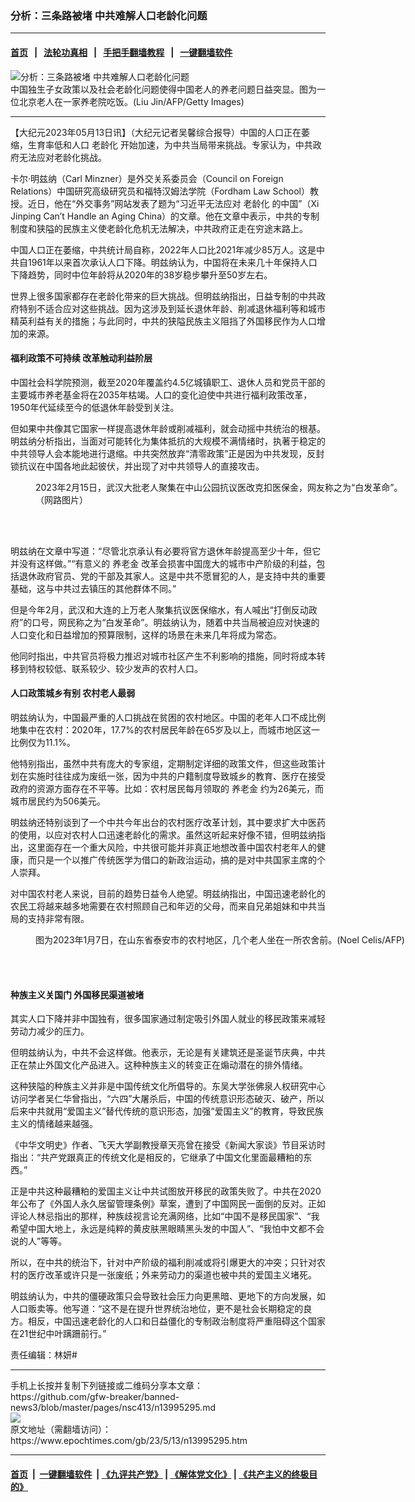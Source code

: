 ### 分析：三条路被堵 中共难解人口老龄化问题
------------------------

#### [首页](https://github.com/gfw-breaker/banned-news3/blob/master/README.md) &nbsp;&nbsp;|&nbsp;&nbsp; [法轮功真相](https://github.com/begood0513/basic/blob/master/README.md)  &nbsp;&nbsp;|&nbsp;&nbsp; [手把手翻墙教程](https://github.com/gfw-breaker/guides/wiki)  &nbsp;&nbsp;|&nbsp;&nbsp; [一键翻墙软件](https://github.com/gfw-breaker/nogfw/blob/master/README.md)  



<div><img alt="分析：三条路被堵 中共难解人口老龄化问题" class="attachment-djy_600_400 size-djy_600_400 wp-post-image" src="https://i.epochtimes.com/assets/uploads/2018/01/07110cfefa63896155b2d228fee7c3ea.jpg"/>
<div class="caption">
 中国独生子女政策以及社会老龄化问题使得中国老人的养老问题日益突显。图为一位北京老人在一家养老院吃饭。(Liu Jin/AFP/Getty Images)
</div></div><hr/>


<div><p>
 【大纪元2023年05月13日讯】（大纪元记者吴馨综合报导）中国的人口正在萎缩，生育率低和人口
 <ok href="https://www.epochtimes.com/gb/tag/%E8%80%81%E9%BE%84%E5%8C%96.html">
  老龄化
 </ok>
 开始加速，为中共当局带来挑战。专家认为，中共政府无法应对老龄化挑战。
</p>
<p>
 卡尔·明兹纳（Carl Minzner）是外交关系委员会（Council on Foreign Relations）中国研究高级研究员和福特汉姆法学院（Fordham Law School）教授。近日，他在“外交事务”网站发表了题为“习近平无法应对
 <ok href="https://www.epochtimes.com/gb/tag/%E8%80%81%E9%BE%84%E5%8C%96.html">
  老龄化
 </ok>
 的中国”（Xi Jinping Can’t Handle an Aging China）的文章。他在文章中表示，中共的专制制度和狭隘的民族主义使老龄化危机无法解决，中共政府正走在穷途末路上。
</p>
<p>
 中国人口正在萎缩，中共统计局自称，2022年人口比2021年减少85万人。这是中共自1961年以来首次承认人口下降。明兹纳认为，中国将在未来几十年保持人口下降趋势，同时中位年龄将从2020年的38岁稳步攀升至50岁左右。
</p>
<p>
 世界上很多国家都存在老龄化带来的巨大挑战。但明兹纳指出，日益专制的中共政府特别不适合应对这些挑战。因为这涉及到延长退休年龄、削减退休福利等和城市精英利益有关的措施；与此同时，中共的狭隘民族主义阻挡了外国移民作为人口增加的来源。
</p>
<h4>
 福利政策不可持续 改革触动利益阶层
</h4>
<p>
 中国社会科学院预测，截至2020年覆盖约4.5亿城镇职工、退休人员和党员干部的主要城市养老基金将在2035年枯竭。人口的变化迫使中共进行福利政策改革，1950年代延续至今的低退休年龄受到关注。
</p>
<p>
 但如果中共像其它国家一样提高退休年龄或削减福利，就会动摇中共统治的根基。明兹纳分析指出，当面对可能转化为集体抵抗的大规模不满情绪时，执著于稳定的中共领导人会本能地进行退缩。中共突然放弃“清零政策”正是因为中共发现，反封锁抗议在中国各地此起彼伏，并出现了对中共领导人的直接攻击。
</p>
<figure aria-describedby="caption-attachment-13930430" class="wp-caption aligncenter" id="attachment_13930430" style="width: 600px">
 <ok href="https://i.epochtimes.com/assets/uploads/2023/02/id13930430-697d071f0e482802b9b62af70f1ae61b.png" target="_blank">
  <img alt="" class="size-large wp-image-13930430" src="https://i.epochtimes.com/assets/uploads/2023/02/id13930430-697d071f0e482802b9b62af70f1ae61b-600x393.png"/>
 </ok>
 <br/><figcaption class="wp-caption-text" id="caption-attachment-13930430">
  2023年2月15日，武汉大批老人聚集在中山公园抗议医改克扣医保金，网友称之为“白发革命”。（网路图片）
 </figcaption><br/>
</figure><br/>
<p>
 明兹纳在文章中写道：“尽管北京承认有必要将官方退休年龄提高至少十年，但它并没有这样做。”“有意义的
 <ok href="https://www.epochtimes.com/gb/tag/%E5%85%BB%E8%80%81%E9%87%91.html">
  养老金
 </ok>
 改革会损害中国庞大的城市中产阶级的利益，包括退休政府官员、党的干部及其家人。这是中共不愿冒犯的人，是支持中共的重要基础，这与中共过去镇压的其他群体不同。”
</p>
<p>
 但是今年2月，武汉和大连的上万老人聚集抗议医保缩水，有人喊出“打倒反动政府”的口号，网民称之为“白发革命”。明兹纳认为，随着中共当局被迫应对快速的人口变化和日益增加的预算限制，这样的场景在未来几年将成为常态。
</p>
<p>
 他同时指出，中共官员将极力推迟对城市社区产生不利影响的措施，同时将成本转移到特权较低、联系较少、较少发声的农村人口。
</p>
<h4>
 人口政策城乡有别 农村老人最弱
</h4>
<p>
 明兹纳认为，中国最严重的人口挑战在贫困的农村地区。中国的老年人口不成比例地集中在农村：2020年，17.7%的农村居民年龄在65岁及以上，而城市地区这一比例仅为11.1%。
</p>
<p>
 他特别指出，虽然中共有庞大的专家组，定期制定详细的政策文件，但这些政策计划在实施时往往成为废纸一张，因为中共的户籍制度导致城乡的教育、医疗在接受政府的资源方面存在不平等。比如：农村居民每月领取的
 <ok href="https://www.epochtimes.com/gb/tag/%E5%85%BB%E8%80%81%E9%87%91.html">
  养老金
 </ok>
 约为26美元，而城市居民约为506美元。
</p>
<p>
 明兹纳还特别谈到了一个中共今年出台的农村医疗改革计划，其中要求扩大中医药的使用，以应对农村人口迅速老龄化的需求。虽然这听起来好像不错，但明兹纳指出，这里面存在一个重大风险，中共很可能并非真正地想改善中国农村老年人的健康，而只是一个以推广传统医学为借口的新政治运动，搞的是对中共国家主席的个人崇拜。
</p>
<p>
 对中国农村老人来说，目前的趋势日益令人绝望。明兹纳指出，中国迅速老龄化的农民工将越来越多地需要在农村照顾自己和年迈的父母，而来自兄弟姐妹和中共当局的支持非常有限。
</p>
<figure aria-describedby="caption-attachment-13945085" class="wp-caption aligncenter" id="attachment_13945085" style="width: 600px">
 <ok href="https://i.epochtimes.com/assets/uploads/2023/03/id13945085-GettyImages-1246141356.jpg" target="_blank">
  <img alt="" class="size-large wp-image-13945085" src="https://i.epochtimes.com/assets/uploads/2023/03/id13945085-GettyImages-1246141356-600x400.jpg"/>
 </ok>
 <br/><figcaption class="wp-caption-text" id="caption-attachment-13945085">
  图为2023年1月7日，在山东省泰安市的农村地区，几个老人坐在一所农舍前。(Noel Celis/AFP)
 </figcaption><br/>
</figure><br/>
<h4>
 种族主义关国门 外国移民渠道被堵
</h4>
<p>
 其实人口下降并非中国独有，很多国家通过制定吸引外国人就业的移民政策来减轻劳动力减少的压力。
</p>
<p>
 但明兹纳认为，中共不会这样做。他表示，无论是有关建筑还是圣诞节庆典，中共正在禁止外国文化产品进入。这种种族主义的转变正在煽动潜在的排外情绪。
</p>
<p>
 这种狭隘的种族主义并非是中国传统文化所倡导的。东吴大学张佛泉人权研究中心访问学者吴仁华曾指出，“六四”大屠杀后，中国的传统意识形态破灭、破产，所以后来中共就用“爱国主义”替代传统的意识形态，加强“爱国主义”的教育，导致民族主义的情绪越来越强。
</p>
<p>
 《中华文明史》作者、飞天大学副教授章天亮曾在接受《新闻大家谈》节目采访时指出：“共产党跟真正的传统文化是相反的，它继承了中国文化里面最糟粕的东西。”
</p>
<p>
 正是中共这种最糟粕的爱国主义让中共试图放开移民的政策失败了。中共在2020 年公布了《外国人永久居留管理条例》草案，遭到了中国网民一面倒的反对。正如评论人林忌指出的那样，种族歧视言论充满网络，比如“中国不是移民国家”、“我希望中国大地上，永远是纯粹的黄皮肤黑眼睛黑头发的中国人”、“我怕中文都不会说的人”等等。
</p>
<p>
 所以，在中共的统治下，针对中产阶级的福利削减或将引爆更大的冲突；只针对农村的医疗改革或许只是一张废纸；外来劳动力的渠道也被中共的爱国主义堵死。
</p>
<p>
 明兹纳认为，中共的僵硬政策只会导致社会压力向更黑暗、更地下的方向发展，如人口贩卖等。他写道：“这不是在提升世界统治地位，更不是社会长期稳定的良方。相反，中国迅速老龄化的人口和日益僵化的专制政治制度将严重阻碍这个国家在21世纪中叶蹒跚前行。”
</p>
<p>
 责任编辑：林妍#
</p>
</div>
<hr/>
手机上长按并复制下列链接或二维码分享本文章：<br/>
https://github.com/gfw-breaker/banned-news3/blob/master/pages/nsc413/n13995295.md <br/>
<a href='https://github.com/gfw-breaker/banned-news3/blob/master/pages/nsc413/n13995295.md'><img src='https://github.com/gfw-breaker/banned-news3/blob/master/pages/nsc413/n13995295.md.png'/></a> <br/>
原文地址（需翻墙访问）：https://www.epochtimes.com/gb/23/5/13/n13995295.htm


------------------------
#### [首页](https://github.com/gfw-breaker/banned-news3/blob/master/README.md) &nbsp;|&nbsp; [一键翻墙软件](https://github.com/gfw-breaker/nogfw/blob/master/README.md) &nbsp;| [《九评共产党》](https://github.com/gfw-breaker/9ping.md/blob/master/README.md#九评之一评共产党是什么) | [《解体党文化》](https://github.com/gfw-breaker/jtdwh.md/blob/master/README.md) | [《共产主义的终极目的》](https://github.com/gfw-breaker/gczydzjmd.md/blob/master/README.md)


<img src='http://gfw-breaker.win/banned-news3/pages/nsc413/n13995295.md' width='0px' height='0px'/>